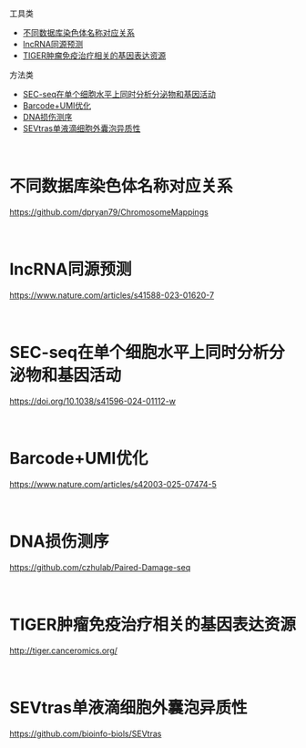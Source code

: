 工具类
- [不同数据库染色体名称对应关系](#不同数据库染色体名称对应关系)
- [lncRNA同源预测](#lncrna同源预测)
- [TIGER肿瘤免疫治疗相关的基因表达资源](#tiger肿瘤免疫治疗相关的基因表达资源)
  
方法类
- [SEC-seq在单个细胞水平上同时分析分泌物和基因活动](#sec-seq在单个细胞水平上同时分析分泌物和基因活动)
- [Barcode+UMI优化](#barcodeumi优化)
- [DNA损伤测序](#dna损伤测序)
- [SEVtras单液滴细胞外囊泡异质性](#sevtras单液滴细胞外囊泡异质性)

</br>


# 不同数据库染色体名称对应关系
https://github.com/dpryan79/ChromosomeMappings

</br>

# lncRNA同源预测
https://www.nature.com/articles/s41588-023-01620-7

</br>

# SEC-seq在单个细胞水平上同时分析分泌物和基因活动
https://doi.org/10.1038/s41596-024-01112-w

</br>

# Barcode+UMI优化
https://www.nature.com/articles/s42003-025-07474-5

</br>

# DNA损伤测序
https://github.com/czhulab/Paired-Damage-seq

</br>

# TIGER肿瘤免疫治疗相关的基因表达资源
http://tiger.canceromics.org/

</br>

# SEVtras单液滴细胞外囊泡异质性
https://github.com/bioinfo-biols/SEVtras

